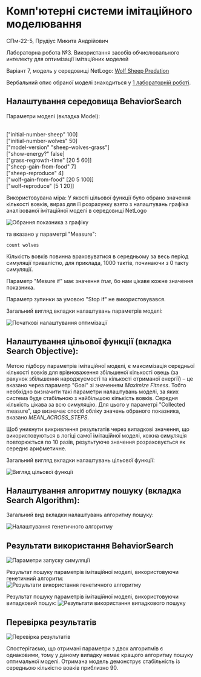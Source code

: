 # Комп'ютерні системи імітаційного моделювання

СПм-22-5, Прудіус Микита Андрійович

Лабораторна робота №3. Використання засобів обчислювального интелекту для оптимізації імітаційних моделей

Варіант 7, модель у середовищі NetLogo: [Wolf Sheep Predation](http://www.netlogoweb.org/launch#http://www.netlogoweb.org/assets/modelslib/Sample%20Models/Biology/Wolf%20Sheep%20Predation.nlogo)

Вербальний опис обраної моделі знаходиться у [1 лабораторній роботі](../1/Laboratory_work_1.md#вербальний-опис-моделі).

## Налаштування середовища BehaviorSearch

Параметри моделі (вкладка Model):

<br/>["initial-number-sheep" 100]
<br/>["initial-number-wolves" 50]
<br/>["model-version" "sheep-wolves-grass"]
<br/>["show-energy?" false]
<br/>["grass-regrowth-time" [20 5 60]]
<br/>["sheep-gain-from-food" 7]
<br/>["sheep-reproduce" 4]
<br/>["wolf-gain-from-food" [20 5 100]]
<br/>["wolf-reproduce" [5 1 20]]

Використовувана міра:
У якості цільової функції було обрано значення кількості вовків, вираз для її розрахунку взято з налаштувань графіка аналізованої імітаційної моделі в середовищі NetLogo 

![Обрання показника з графіку](1.PNG)

та вказано у параметрі "Measure":

``` NetLogo
count wolves
```

Кількість вовків повинна враховуватися в середньому за весь період симуляції тривалістю, для приклада, 1000 тактів, починаючи з 0 такту симуляції.

Параметр "Mesure if" має значення *true*, бо нам цікаве кожне значення показника.

Параметр зупинки за умовою "Stop if" не використовувався.

Загальний вигляд вкладки налаштувань параметрів моделі:

![Початкові налаштування оптимізації](2.png)

## Налаштування цільової функції (вкладка Search Objective):

Метою підбору параметрів імітаційної моделі, є максимізація середньої кількості вовків для врівноваження збільшеної кількості овець (за рахунок збільшення народжуємості та кількості отриманої енергії) – це вказано через параметр "Goal" зі значенням *Maximize Fitness*. Тобто необхідно визначити такі параметри налаштувань моделі, за яких система буде стабільною з найбільшою кількість вовків. Середня кількість цікава за всю симуляцію. Для цього у параметрі "Collected measure", що визначає спосіб обліку значень обраного показника, вказано *MEAN_ACROSS_STEPS*.

Щоб уникнути викривлення результатів через випадкові значення, що використовуються в логіці самої імітаційної моделі, кожна симуляція повторюється по 10 разів, результуюче значення розраховується як середнє арифметичне.

Загальний вигляд вкладки налаштувань цільової функції:

![Вигляд цільової функції](3.png)

## Налаштування алгоритму пошуку (вкладка Search Algorithm):

Загальний вид вкладки налаштувань алгоритму пошуку:

![Налаштування генетичного алгоритму](4.png)

## Результати використання BehaviorSearch

![Параметри запуску симуляції](5.png)

Результат пошуку параметрів імітаційної моделі, використовуючи генетичний алгоритм:
![Результати використання генетичного алгоритму](6.png)

Результат пошуку параметрів імітаційної моделі, використовуючи випадковий пошук:
![Результати використання випадкового пошуку](7rand.png)

## Перевірка результатів

![Перевірка результатів](8.png)

Спостерігаємо, що отримані параметри з двох алгоритмів є однаковими, тому у даному випадку немає кращого алгоритму пошуку оптимальної моделі. Отримана модель демонструє стабільність із середньою кількістю вовків приблизно 90.
